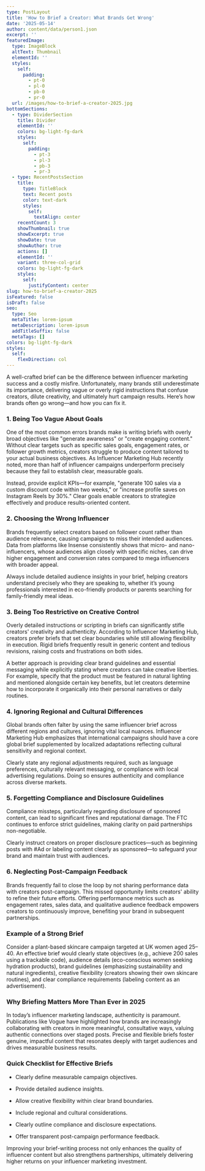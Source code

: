 ```yaml
---
type: PostLayout
title: 'How to Brief a Creator: What Brands Get Wrong'
date: '2025-05-14'
author: content/data/person1.json
excerpt: ''
featuredImage:
  type: ImageBlock
  altText: Thumbnail
  elementId: ''
  styles:
    self:
      padding:
        - pt-0
        - pl-0
        - pb-0
        - pr-0
  url: /images/how-to-brief-a-creator-2025.jpg
bottomSections:
  - type: DividerSection
    title: Divider
    elementId: ''
    colors: bg-light-fg-dark
    styles:
      self:
        padding:
          - pt-3
          - pl-3
          - pb-3
          - pr-3
  - type: RecentPostsSection
    title:
      type: TitleBlock
      text: Recent posts
      color: text-dark
      styles:
        self:
          textAlign: center
    recentCount: 3
    showThumbnail: true
    showExcerpt: true
    showDate: true
    showAuthor: true
    actions: []
    elementId: ''
    variant: three-col-grid
    colors: bg-light-fg-dark
    styles:
      self:
        justifyContent: center
slug: how-to-brief-a-creator-2025
isFeatured: false
isDraft: false
seo:
  type: Seo
  metaTitle: lorem-ipsum
  metaDescription: lorem-ipsum
  addTitleSuffix: false
  metaTags: []
colors: bg-light-fg-dark
styles:
  self:
    flexDirection: col
---
```

A well-crafted brief can be the difference between influencer marketing success and a costly misfire. Unfortunately, many brands still underestimate its importance, delivering vague or overly rigid instructions that confuse creators, dilute creativity, and ultimately hurt campaign results. Here’s how brands often go wrong—and how you can fix it.

### 1. Being Too Vague About Goals

One of the most common errors brands make is writing briefs with overly broad objectives like "generate awareness" or "create engaging content." Without clear targets such as specific sales goals, engagement rates, or follower growth metrics, creators struggle to produce content tailored to your actual business objectives. As Influencer Marketing Hub recently noted, more than half of influencer campaigns underperform precisely because they fail to establish clear, measurable goals.

Instead, provide explicit KPIs—for example, "generate 100 sales via a custom discount code within two weeks," or "increase profile saves on Instagram Reels by 30%." Clear goals enable creators to strategize effectively and produce results-oriented content.

### 2. Choosing the Wrong Influencer

Brands frequently select creators based on follower count rather than audience relevance, causing campaigns to miss their intended audiences. Data from platforms like Insense consistently shows that micro- and nano-influencers, whose audiences align closely with specific niches, can drive higher engagement and conversion rates compared to mega influencers with broader appeal.

Always include detailed audience insights in your brief, helping creators understand precisely who they are speaking to, whether it’s young professionals interested in eco-friendly products or parents searching for family-friendly meal ideas.

### 3. Being Too Restrictive on Creative Control

Overly detailed instructions or scripting in briefs can significantly stifle creators' creativity and authenticity. According to Influencer Marketing Hub, creators prefer briefs that set clear boundaries while still allowing flexibility in execution. Rigid briefs frequently result in generic content and tedious revisions, raising costs and frustrations on both sides.

A better approach is providing clear brand guidelines and essential messaging while explicitly stating where creators can take creative liberties. For example, specify that the product must be featured in natural lighting and mentioned alongside certain key benefits, but let creators determine how to incorporate it organically into their personal narratives or daily routines.

### 4. Ignoring Regional and Cultural Differences

Global brands often falter by using the same influencer brief across different regions and cultures, ignoring vital local nuances. Influencer Marketing Hub emphasizes that international campaigns should have a core global brief supplemented by localized adaptations reflecting cultural sensitivity and regional context.

Clearly state any regional adjustments required, such as language preferences, culturally relevant messaging, or compliance with local advertising regulations. Doing so ensures authenticity and compliance across diverse markets.

### 5. Forgetting Compliance and Disclosure Guidelines

Compliance missteps, particularly regarding disclosure of sponsored content, can lead to significant fines and reputational damage. The FTC continues to enforce strict guidelines, making clarity on paid partnerships non-negotiable.

Clearly instruct creators on proper disclosure practices—such as beginning posts with #Ad or labeling content clearly as sponsored—to safeguard your brand and maintain trust with audiences.

### 6. Neglecting Post-Campaign Feedback

Brands frequently fail to close the loop by not sharing performance data with creators post-campaign. This missed opportunity limits creators' ability to refine their future efforts. Offering performance metrics such as engagement rates, sales data, and qualitative audience feedback empowers creators to continuously improve, benefiting your brand in subsequent partnerships.

### Example of a Strong Brief

Consider a plant-based skincare campaign targeted at UK women aged 25–40. An effective brief would clearly state objectives (e.g., achieve 200 sales using a trackable code), audience details (eco-conscious women seeking hydration products), brand guidelines (emphasizing sustainability and natural ingredients), creative flexibility (creators showing their own skincare routines), and clear compliance requirements (labeling content as an advertisement).

### Why Briefing Matters More Than Ever in 2025

In today’s influencer marketing landscape, authenticity is paramount. Publications like Vogue have highlighted how brands are increasingly collaborating with creators in more meaningful, consultative ways, valuing authentic connections over staged posts. Precise and flexible briefs foster genuine, impactful content that resonates deeply with target audiences and drives measurable business results.

### Quick Checklist for Effective Briefs

*   Clearly define measurable campaign objectives.

*   Provide detailed audience insights.

*   Allow creative flexibility within clear brand boundaries.

*   Include regional and cultural considerations.

*   Clearly outline compliance and disclosure expectations.

*   Offer transparent post-campaign performance feedback.

Improving your brief-writing process not only enhances the quality of influencer content but also strengthens partnerships, ultimately delivering higher returns on your influencer marketing investment.

